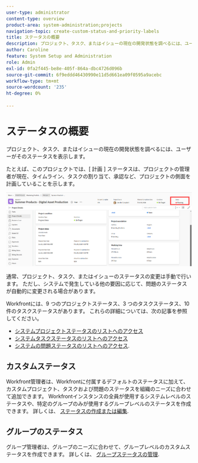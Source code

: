 ```yaml
---
user-type: administrator
content-type: overview
product-area: system-administration;projects
navigation-topic: create-custom-status-and-priority-labels
title: ステータスの概要
description: プロジェクト、タスク、またはイシューの現在の開発状態を調べるには、ユーザーがそのステータスを表示します。
author: Caroline
feature: System Setup and Administration
role: Admin
exl-id: 0fa2f445-be8e-405f-864a-dbc4726d096b
source-git-commit: 6f9eddd46430990e11d5d661ea09f0595a9acebc
workflow-type: tm+mt
source-wordcount: '235'
ht-degree: 0%

---
```


# ステータスの概要

プロジェクト、タスク、またはイシューの現在の開発状態を調べるには、ユーザーがそのステータスを表示します。

たとえば、このプロジェクトでは、[ 計画 ] ステータスは、プロジェクトの管理者が現在、タイムライン、タスクの割り当て、承認など、プロジェクトの側面を計画していることを示します。

![サンプルプロジェクトのステータス](assets/statuses-overview.png)

通常、プロジェクト、タスク、またはイシューのステータスの変更は手動で行います。 ただし、システムで発生している他の要因に応じて、問題のステータスが自動的に変更される場合があります。

Workfrontには、9 つのプロジェクトステータス、3 つのタスクステータス、10 件のタスクステータスがあります。 これらの詳細については、次の記事を参照してください。

* [システムプロジェクトステータスのリストへのアクセス](../../../administration-and-setup/customize-workfront/creating-custom-status-and-priority-labels/project-statuses.md)
* [システムタスクステータスのリストへのアクセス](../../../administration-and-setup/customize-workfront/creating-custom-status-and-priority-labels/task-statuses.md)
* [システムの問題ステータスのリストへのアクセス](../../../administration-and-setup/customize-workfront/creating-custom-status-and-priority-labels/issue-statuses.md).

## カスタムステータス

Workfront管理者は、Workfrontに付属するデフォルトのステータスに加えて、カスタムプロジェクト、タスクおよび問題のステータスを組織のニーズに合わせて追加できます。 Workfrontインスタンスの全員が使用するシステムレベルのステータスや、特定のグループのみが使用するグループレベルのステータスを作成できます。 詳しくは、 [ステータスの作成または編集](../../../administration-and-setup/customize-workfront/creating-custom-status-and-priority-labels/create-or-edit-a-status.md).

## グループのステータス

グループ管理者は、グループのニーズに合わせて、グループレベルのカスタムステータスを作成できます。 詳しくは、 [グループステータスの管理](../../../administration-and-setup/manage-groups/manage-group-statuses/manage-group-statuses.md).
